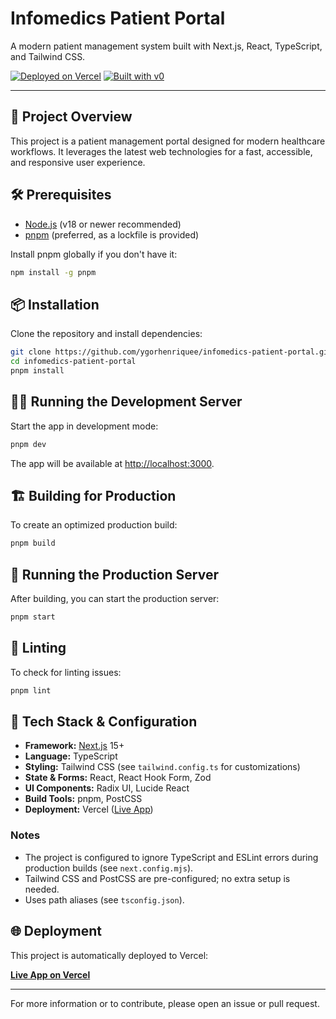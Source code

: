 # Infomedics Patient Portal

A modern patient management system built with Next.js, React, TypeScript, and Tailwind CSS.

[![Deployed on Vercel](https://img.shields.io/badge/Deployed%20on-Vercel-black?style=for-the-badge&logo=vercel)](https://vercel.com/rickygorlivecoms-projects/v0-patient-management-system)
[![Built with v0](https://img.shields.io/badge/Built%20with-v0.dev-black?style=for-the-badge)](https://v0.dev/chat/projects/na6Ya8lenb4)

---

## 🚀 Project Overview

This project is a patient management portal designed for modern healthcare workflows. It leverages the latest web technologies for a fast, accessible, and responsive user experience.

## 🛠️ Prerequisites

- [Node.js](https://nodejs.org/) (v18 or newer recommended)
- [pnpm](https://pnpm.io/) (preferred, as a lockfile is provided)

Install pnpm globally if you don't have it:

```bash
npm install -g pnpm
```

## 📦 Installation

Clone the repository and install dependencies:

```bash
git clone https://github.com/ygorhenriquee/infomedics-patient-portal.git
cd infomedics-patient-portal
pnpm install
```

## 🧑‍💻 Running the Development Server

Start the app in development mode:

```bash
pnpm dev
```

The app will be available at [http://localhost:3000](http://localhost:3000).

## 🏗️ Building for Production

To create an optimized production build:

```bash
pnpm build
```

## 🚦 Running the Production Server

After building, you can start the production server:

```bash
pnpm start
```

## 🧹 Linting

To check for linting issues:

```bash
pnpm lint
```

## 🧰 Tech Stack & Configuration

- **Framework:** [Next.js](https://nextjs.org/) 15+
- **Language:** TypeScript
- **Styling:** Tailwind CSS (see `tailwind.config.ts` for customizations)
- **State & Forms:** React, React Hook Form, Zod
- **UI Components:** Radix UI, Lucide React
- **Build Tools:** pnpm, PostCSS
- **Deployment:** Vercel ([Live App](https://vercel.com/rickygorlivecoms-projects/v0-patient-management-system))

### Notes
- The project is configured to ignore TypeScript and ESLint errors during production builds (see `next.config.mjs`).
- Tailwind CSS and PostCSS are pre-configured; no extra setup is needed.
- Uses path aliases (see `tsconfig.json`).

## 🌐 Deployment

This project is automatically deployed to Vercel:

**[Live App on Vercel](https://vercel.com/rickygorlivecoms-projects/v0-patient-management-system)**

---

For more information or to contribute, please open an issue or pull request.
